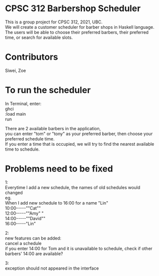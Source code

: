 # CPSC 312 Barbershop Scheduler

This is a group project for CPSC 312, 2021, UBC. \
We will create a customer scheduler for barber shops in Haskell language. The users will be able to choose their preferred barbers, their preferred time, or search for available slots.

# Contributors
Siwei, Zoe

# To run the scheduler
In Terminal, enter:\
        ghci\
        :load main\
        run


There are 2 available barbers in the application, \
you can enter "tom" or "tony" as your preferred barber, then choose your preferred schedule time. \
If you enter a time that is occupied, we will try to find the nearest available time to schedule.

# Problems need to be fixed
1:\
Everytime I add a new schedule, the names of old schedules would changed\
eg.\
When I add new schedule to 16:00 for a name "Lin"\
10:00-----"\"Cat\""\
12:00-----"\"Amy\" "\
14:00-----"\"David\""\
16:00-----"Lin"

2:\
new features can be added:\
cancel a schedule\
if you enter 14:00 for Tom and it is unavailable to schedule, check if other barbers' 14:00 are available?

3:\
exception should not appeared in the interface
